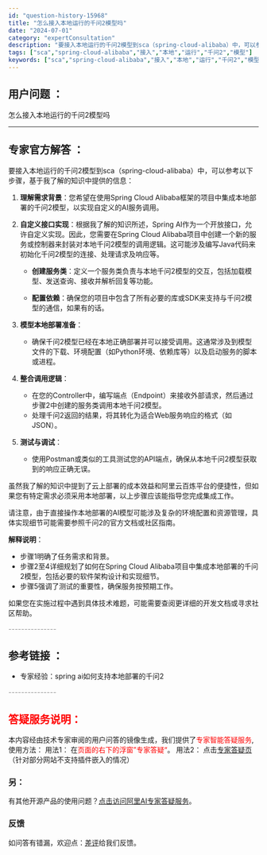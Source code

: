 ```yaml
---
id: "question-history-15968"
title: "怎么接入本地运行的千问2模型吗"
date: "2024-07-01"
category: "expertConsultation"
description: "要接入本地运行的千问2模型到sca（spring-cloud-alibaba）中，可以参考以下步骤，基于我了解的知识中提供的信息：1. **理解需求背景**：您希望在使用Spring Cloud Alibaba框架的项目中集成本地部署的千问2模型，以实现自定义的AI服务调用。2. **自定义接口实现"
tags: ["sca","spring-cloud-alibaba","接入","本地","运行","千问2","模型"]
keywords: ["sca","spring-cloud-alibaba","接入","本地","运行","千问2","模型"]
---
```


## 用户问题 ： 
 怎么接入本地运行的千问2模型吗  

---------------
## 专家官方解答 ：

要接入本地运行的千问2模型到sca（spring-cloud-alibaba）中，可以参考以下步骤，基于我了解的知识中提供的信息：

1. **理解需求背景**：您希望在使用Spring Cloud Alibaba框架的项目中集成本地部署的千问2模型，以实现自定义的AI服务调用。

2. **自定义接口实现**：根据我了解的知识所述，Spring AI作为一个开放接口，允许自定义实现。因此，您需要在Spring Cloud Alibaba项目中创建一个新的服务或控制器来封装对本地千问2模型的调用逻辑。这可能涉及编写Java代码来初始化千问2模型的连接、处理请求及响应等。

   - **创建服务类**：定义一个服务类负责与本地千问2模型的交互，包括加载模型、发送查询、接收并解析回复等功能。
   
   - **配置依赖**：确保您的项目中包含了所有必要的库或SDK来支持与千问2模型的通信，如果有的话。

3. **模型本地部署准备**：
   - 确保千问2模型已经在本地正确部署并可以接受调用。这通常涉及到模型文件的下载、环境配置（如Python环境、依赖库等）以及启动服务的脚本或进程。

4. **整合调用逻辑**：
   - 在您的Controller中，编写端点（Endpoint）来接收外部请求，然后通过步骤2中创建的服务类调用本地千问2模型。
   - 处理千问2返回的结果，将其转化为适合Web服务响应的格式（如JSON）。

5. **测试与调试**：
   - 使用Postman或类似的工具测试您的API端点，确保从本地千问2模型获取到的响应正确无误。

虽然我了解的知识中提到了云上部署的成本效益和阿里云百炼平台的便捷性，但如果您有特定需求必须采用本地部署，以上步骤应该能指导您完成集成工作。

请注意，由于直接操作本地部署的AI模型可能涉及复杂的环境配置和资源管理，具体实现细节可能需要参照千问2的官方文档或社区指南。

**解释说明**：
- 步骤1明确了任务需求和背景。
- 步骤2至4详细规划了如何在Spring Cloud Alibaba项目中集成本地部署的千问2模型，包括必要的软件架构设计和实现细节。
- 步骤5强调了测试的重要性，确保服务按预期工作。

如果您在实施过程中遇到具体技术难题，可能需要查阅更详细的开发文档或寻求社区帮助。


<font color="#949494">---------------</font> 


## 参考链接 ：

* 专家经验：spring ai如何支持本地部署的千问2 


 <font color="#949494">---------------</font> 
 


## <font color="#FF0000">答疑服务说明：</font> 

本内容经由技术专家审阅的用户问答的镜像生成，我们提供了<font color="#FF0000">专家智能答疑服务</font>,使用方法：
用法1： 在<font color="#FF0000">页面的右下的浮窗”专家答疑“</font>。
用法2： 点击[专家答疑页](https://answer.opensource.alibaba.com/docs/intro)（针对部分网站不支持插件嵌入的情况）
### 另：


有其他开源产品的使用问题？[点击访问阿里AI专家答疑服务](https://answer.opensource.alibaba.com/docs/intro)。
### 反馈
如问答有错漏，欢迎点：[差评](https://ai.nacos.io/user/feedbackByEnhancerGradePOJOID?enhancerGradePOJOId=15972)给我们反馈。
